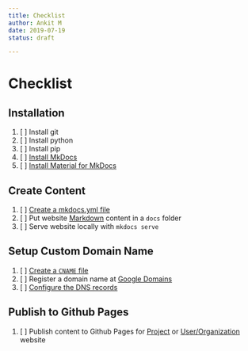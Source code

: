 ```yaml
---
title: Checklist
author: Ankit M
date: 2019-07-19
status: draft

---
```


# Checklist

## Installation

1. [ ] Install git
2. [ ] Install python
3. [ ] Install pip
4. [ ] [Install MkDocs](https://squidfunk.github.io/mkdocs-material/getting-started/#installing-mkdocs )
5. [ ] [Install Material for MkDocs](https://squidfunk.github.io/mkdocs-material/getting-started/#installing-material)

## Create Content
1. [ ] [Create a mkdocs.yml file](https://squidfunk.github.io/mkdocs-material/getting-started/#full-example)
2. [ ] Put website [Markdown](https://github.com/adam-p/markdown-here/wiki/Markdown-Cheatsheet) content in a `docs` folder 
3. [ ] Serve website locally with `mkdocs serve`

## Setup Custom Domain Name
1. [ ] [Create a `CNAME` file](/dns/#cname-file)
2. [ ] Register a domain name at [Google Domains](https://domains.google/)
3. [ ] [Configure the DNS records](/dns/#dns-configuration)

## Publish to Github Pages
1. [ ] Publish content to Github Pages for [Project](/project) or [User/Organization](/organization) website
